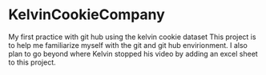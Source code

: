 # KelvinCookieCompany
My first practice with git hub using the kelvin cookie dataset
This project is to help me familiarize myself with the git and git hub envirionment. I also plan to go beyond where Kelvin stopped his video by adding an excel sheet to this project.
